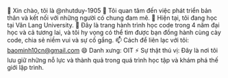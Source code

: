👋 Xin chào, tôi là @nhutduy-1905
👀 Tôi quan tâm đến việc phát triển bản thân và kết nối với những người có chung đam mê. 
🌱 Hiện tại, tôi đang học tại Văn Lang University. 
💞️ Đây là trang hành trình học code trong 4 năm đại học và cả tương lai, và tôi hy vọng có thể tìm được bạn đồng hành cùng cày code, chia sẻ niềm vui và sự cố gắng. 
📫 Cách để liên lạc với tôi: baominh10cn@gmail.com 
😄 Danh xưng: OIT 
⚡ Sự thật thú vị: Đây là nơi tôi lưu giữ những nỗ lực và thành quả trong quá trình học tập và khám phá thế giới lập trình.
<!--- nhutduy-1905/nhutduy-1905 là nơi lưu trữ ✨ hành trình ✨ học tập và phát triển kỹ năng lập trình của tôi, 
được chia sẻ công khai trên hồ sơ GitHub. Hãy nhấn vào liên kết **Preview** để khám phá những nội dung thú vị! --->
